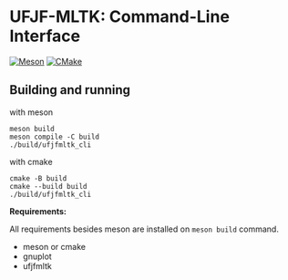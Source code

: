 # UFJF-MLTK: Command-Line Interface
[![Meson](https://github.com/mateus558/ufjfmltk-cli/actions/workflows/meson.yml/badge.svg?=windows-build)](https://github.com/mateus558/ufjfmltk-cli/actions/workflows/meson.yml)
[![CMake](https://github.com/mateus558/ufjfmltk-cli/actions/workflows/cmake.yml/badge.svg)](https://github.com/mateus558/ufjfmltk-cli/actions/workflows/cmake.yml)

## Building and running

with meson
```
meson build
meson compile -C build
./build/ufjfmltk_cli
```
with cmake
```
cmake -B build
cmake --build build
./build/ufjfmltk_cli
```

**Requirements:**

All requirements besides meson are installed on ``meson build`` command.
- meson or cmake
- gnuplot
- ufjfmltk 
